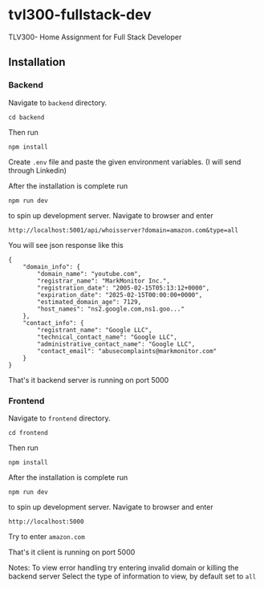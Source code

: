 # tvl300-fullstack-dev

TLV300- Home Assignment for Full Stack Developer

## Installation

### Backend

Navigate to `backend` directory.

```
cd backend
```

Then run

```
npm install
```

Create `.env` file and paste the given environment variables. (I will send through Linkedin)

After the installation is complete run

```
npm run dev
```

to spin up development server. Navigate to browser and enter

```
http://localhost:5001/api/whoisserver?domain=amazon.com&type=all
```

You will see json response like this

```
{
    "domain_info": {
        "domain_name": "youtube.com",
        "registrar_name": "MarkMonitor Inc.",
        "registration_date": "2005-02-15T05:13:12+0000",
        "expiration_date": "2025-02-15T00:00:00+0000",
        "estimated_domain_age": 7129,
        "host_names": "ns2.google.com,ns1.goo..."
    },
    "contact_info": {
        "registrant_name": "Google LLC",
        "technical_contact_name": "Google LLC",
        "administrative_contact_name": "Google LLC",
        "contact_email": "abusecomplaints@markmonitor.com"
    }
}
```

That's it backend server is running on port 5000

### Frontend

Navigate to `frontend` directory.

```
cd frontend
```

Then run

```
npm install
```

After the installation is complete run

```
npm run dev
```

to spin up development server. Navigate to browser and enter

```
http://localhost:5000
```

Try to enter `amazon.com`

That's it client is running on port 5000

Notes:
To view error handling try entering invalid domain or killing the backend server
Select the type of information to view, by default set to `all`
